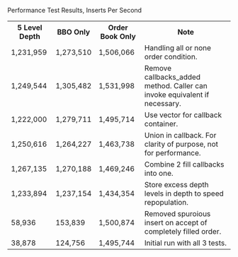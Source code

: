 Performance Test Results, Inserts Per Second

<table>
  <tr>
    <th>5 Level Depth</th>
    <th>BBO Only</th>
    <th>Order Book Only</th>
    <th>Note</th>
  </tr>
  <tr>
    <td>1,231,959</td>
    <td>1,273,510</td>
    <td>1,506,066</td>
    <td>Handling all or none order condition.</td>
  </tr>
  <tr>
    <td>1,249,544</td>
    <td>1,305,482</td>
    <td>1,531,998</td>
    <td>Remove callbacks_added method.  Caller can invoke equivalent if necessary.</td>
  </tr>
  <tr>
    <td>1,222,000</td>
    <td>1,279,711</td>
    <td>1,495,714</td>
    <td>Use vector for callback container.</td>
  </tr>
  <tr>
    <td>1,250,616</td>
    <td>1,264,227</td>
    <td>1,463,738</td>
    <td>Union in callback.  For clarity of purpose, not for performance.</td>
  </tr>
  <tr>
    <td>1,267,135</td>
    <td>1,270,188</td>
    <td>1,469,246</td>
    <td>Combine 2 fill callbacks into one.</td>
  </tr>
  <tr>
    <td>1,233,894</td>
    <td>1,237,154</td>
    <td>1,434,354</td>
    <td>Store excess depth levels in depth to speed repopulation.</td>
  </tr>
  <tr>
    <td>58,936</td>
    <td>153,839</td>
    <td>1,500,874</td>
    <td>Removed spuroious insert on accept of completely filled order.</td>
  </tr>
  <tr>
    <td>38,878</td>
    <td>124,756</td>
    <td>1,495,744</td>
    <td>Initial run with all 3 tests.</td>
  </tr>
</table>

